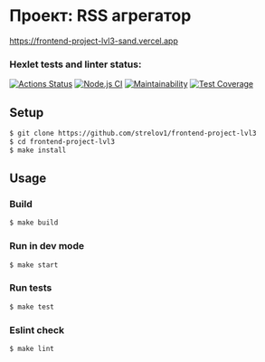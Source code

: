 # Проект: RSS агрегатор

https://frontend-project-lvl3-sand.vercel.app

### Hexlet tests and linter status:
[![Actions Status](https://github.com/strelov1/frontend-project-lvl3/workflows/hexlet-check/badge.svg)](https://github.com/strelov1/frontend-project-lvl3/actions)
[![Node.js CI](https://github.com/strelov1/frontend-project-lvl3/workflows/Node.js%20CI/badge.svg)](https://github.com/strelov1/frontend-project-lvl3/actions?query=workflow%3A%22Node.js+CI%22)
[![Maintainability](https://api.codeclimate.com/v1/badges/3d9a201d1178fd0f0868/maintainability)](https://codeclimate.com/github/strelov1/frontend-project-lvl3/maintainability)
[![Test Coverage](https://api.codeclimate.com/v1/badges/3d9a201d1178fd0f0868/test_coverage)](https://codeclimate.com/github/strelov1/frontend-project-lvl3/test_coverage)

## Setup

```sh
$ git clone https://github.com/strelov1/frontend-project-lvl3
$ cd frontend-project-lvl3
$ make install
```

## Usage
### Build 
```sh
$ make build
```
### Run in dev mode
```sh
$ make start
```
### Run tests
```sh
$ make test
```
### Eslint check
```sh
$ make lint
```